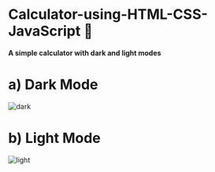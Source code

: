 # Calculator-using-HTML-CSS-JavaScript 📱
__A simple calculator with dark and light modes__

# a) Dark Mode



![dark](https://user-images.githubusercontent.com/96349715/170009045-930f1bbc-04e2-439f-ab7f-302e056113d2.png)
# b) Light Mode



![light](https://user-images.githubusercontent.com/96349715/170009068-87e9c013-8517-4ac9-9243-677eb0e3fdef.png)

